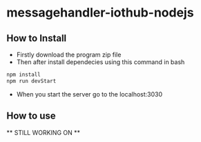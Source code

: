 # messagehandler-iothub-nodejs

## How to Install

- Firstly download the program zip file
- Then after install dependecies using this command in bash

```bash
npm install
npm run devStart
 ```
  - When you start the server go to the localhost:3030
  
 ## How to use
 
** STILL WORKING ON **
